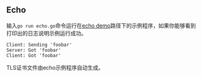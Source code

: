 ## Echo
输入`go run echo.go`命令运行在[echo demo](echo.go)路径下的示例程序，如果你能够看到打印出的日志说明示例运行成功。
```
Client: Sending 'foobar'
Server: Got 'foobar'
Client: Got 'foobar'
```
TLS证书文件由echo示例程序自动生成。

